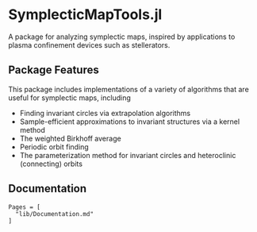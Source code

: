 # SymplecticMapTools.jl
A package for analyzing symplectic maps, inspired by applications to plasma
confinement devices such as stellerators.

## Package Features
This package includes implementations of a variety of algorithms that are useful
for symplectic maps, including
- Finding invariant circles via extrapolation algorithms
- Sample-efficient approximations to invariant structures via a kernel method
- The weighted Birkhoff average
- Periodic orbit finding
- The parameterization method for invariant circles and heteroclinic
(connecting) orbits


## Documentation
```@contents
Pages = [
  "lib/Documentation.md"
]
```
